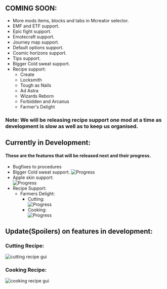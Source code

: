 ## COMING SOON:
 - More mods items, blocks and tabs in Mcreator selector.
 - EMF and ETF support.
 - Epic fight support.
 - Emotecraft support.
 - Journey map support.
 - Default options support.
 - Cosmic horizons support.
 - Tips support.
 - Bigger Cold sweat support.
 - Recipe support:
    - Create
    - Locksmith
    - Tough as Nails
    - Ad Astra
    - Wizards Reborn
    - Forbidden and Arcanus
    - Farmer's Delight
### Note: We will be releasing recipe support one mod at a time as development is slow as well as to keep us organised.
## Currently in Development:
#### These are the features that will be released next and their progress.
- Bugfixes to procedures
- Bigger Cold sweat support. 
  ![Progress](https://progress-bar.dev/100/)
- Apple skin support:  
  ![Progress](https://progress-bar.dev/100/)
- Recipe Support:
    - Farmers Delight:
       - Cutting:  
         ![Progress](https://progress-bar.dev/98/)
       - Cooking:  
         ![Progress](https://progress-bar.dev/87/)
## Update(Spoilers) on features in development:

### Cutting Recipe:
![cutting recipe gui](https://cdn.discordapp.com/attachments/1259832079495987211/1268954873731219456/image.png?ex=66b24251&is=66b0f0d1&hm=ee00f19086854dc989b0937e25fa1a87e4d973fc4fc9feaf71fe98bf67594eff&)

### Cooking Recipe:
![cooking recipe gui](https://cdn.discordapp.com/attachments/1259832079495987211/1269616455301730305/image.png?ex=66b20777&is=66b0b5f7&hm=51e3d4c8945d06a79bcae0c1d6888b9cf228d6d5c2b09b0ca1522c6dd8f48548&)
